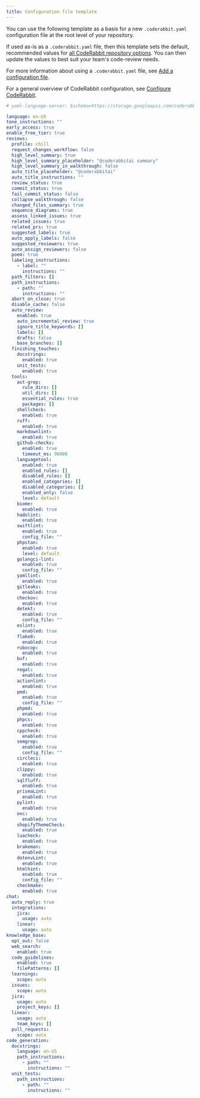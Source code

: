 ```yaml
---
title: Configuration file template
---
```


You can use the following template as a basis for a new `.coderabbit.yaml` configuration file at the root level of your repository.

If used as-is as a `.coderabbit.yaml` file, then this template sets the default, recommended values for [all CodeRabbit repository options](/reference/configuration). You can then update the values to best suit your team's code-review needs.

For more information about using a `.coderabbit.yaml` file, see [Add a configuration file](/getting-started/configure-coderabbit).

For a general overview of CodeRabbit configuration, see [Configure CodeRabbit](/guides/configuration-overview).

```yaml
# yaml-language-server: $schema=https://storage.googleapis.com/coderabbit_public_assets/schema.v2.json

language: en-US
tone_instructions: ""
early_access: true
enable_free_tier: true
reviews:
  profile: chill
  request_changes_workflow: false
  high_level_summary: true
  high_level_summary_placeholder: "@coderabbitai summary"
  high_level_summary_in_walkthrough: false
  auto_title_placeholder: "@coderabbitai"
  auto_title_instructions: ""
  review_status: true
  commit_status: true
  fail_commit_status: false
  collapse_walkthrough: false
  changed_files_summary: true
  sequence_diagrams: true
  assess_linked_issues: true
  related_issues: true
  related_prs: true
  suggested_labels: true
  auto_apply_labels: false
  suggested_reviewers: true
  auto_assign_reviewers: false
  poem: true
  labeling_instructions:
    - label: ""
      instructions: ""
  path_filters: []
  path_instructions:
    - path: ""
      instructions: ""
  abort_on_close: true
  disable_cache: false
  auto_review:
    enabled: true
    auto_incremental_review: true
    ignore_title_keywords: []
    labels: []
    drafts: false
    base_branches: []
  finishing_touches:
    docstrings:
      enabled: true
    unit_tests:
      enabled: true
  tools:
    ast-grep:
      rule_dirs: []
      util_dirs: []
      essential_rules: true
      packages: []
    shellcheck:
      enabled: true
    ruff:
      enabled: true
    markdownlint:
      enabled: true
    github-checks:
      enabled: true
      timeout_ms: 90000
    languagetool:
      enabled: true
      enabled_rules: []
      disabled_rules: []
      enabled_categories: []
      disabled_categories: []
      enabled_only: false
      level: default
    biome:
      enabled: true
    hadolint:
      enabled: true
    swiftlint:
      enabled: true
      config_file: ""
    phpstan:
      enabled: true
      level: default
    golangci-lint:
      enabled: true
      config_file: ""
    yamllint:
      enabled: true
    gitleaks:
      enabled: true
    checkov:
      enabled: true
    detekt:
      enabled: true
      config_file: ""
    eslint:
      enabled: true
    flake8:
      enabled: true
    rubocop:
      enabled: true
    buf:
      enabled: true
    regal:
      enabled: true
    actionlint:
      enabled: true
    pmd:
      enabled: true
      config_file: ""
    phpmd:
      enabled: true
    phpcs:
      enabled: true
    cppcheck:
      enabled: true
    semgrep:
      enabled: true
      config_file: ""
    circleci:
      enabled: true
    clippy:
      enabled: true
    sqlfluff:
      enabled: true
    prismaLint:
      enabled: true
    pylint:
      enabled: true
    oxc:
      enabled: true
    shopifyThemeCheck:
      enabled: true
    luacheck:
      enabled: true
    brakeman:
      enabled: true
    dotenvLint:
      enabled: true
    htmlhint:
      enabled: true
      config_file: ""
    checkmake:
      enabled: true
chat:
  auto_reply: true
  integrations:
    jira:
      usage: auto
    linear:
      usage: auto
knowledge_base:
  opt_out: false
  web_search:
    enabled: true
  code_guidelines:
    enabled: true
    filePatterns: []
  learnings:
    scope: auto
  issues:
    scope: auto
  jira:
    usage: auto
    project_keys: []
  linear:
    usage: auto
    team_keys: []
  pull_requests:
    scope: auto
code_generation:
  docstrings:
    language: en-US
    path_instructions:
      - path: ""
        instructions: ""
  unit_tests:
    path_instructions:
      - path: ""
        instructions: ""
```

